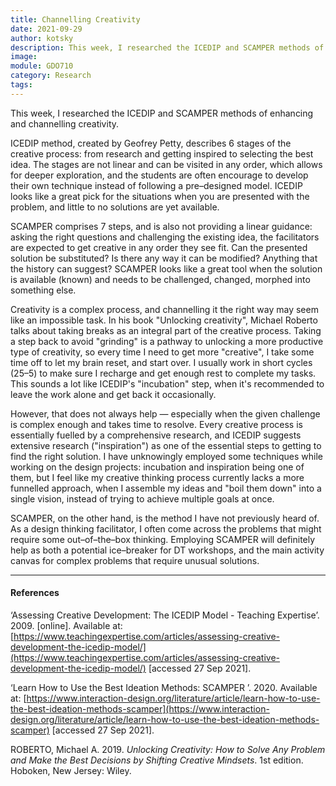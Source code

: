 ```yaml
---
title: Channelling Creativity
date: 2021-09-29
author: kotsky
description: This week, I researched the ICEDIP and SCAMPER methods of enhancing and channelling creativity. 
image: 
module: GDO710
category: Research
tags: 
---
```

This week, I researched the ICEDIP and SCAMPER methods of enhancing and channelling creativity. 

ICEDIP method, created by Geofrey Petty, describes 6 stages of the creative process: from research and getting inspired to selecting the best idea. The stages are not linear and can be visited in any order, which allows for deeper exploration, and the students are often encourage to develop their own technique instead of following a pre–designed model. ICEDIP looks like a great pick for the situations when you are presented with the problem, and little to no solutions are yet available.

SCAMPER comprises 7 steps, and is also not providing a linear guidance: asking the right questions and challenging the existing idea, the facilitators are expected to get creative in any order they see fit. Can the presented solution be substituted? Is there any way it can be modified? Anything that the history can suggest? SCAMPER looks like a great tool when the solution is available (known) and needs to be challenged, changed, morphed into something else.

Creativity is a complex process, and channelling it the right way may seem like an impossible task. In his book "Unlocking creativity", Michael Roberto talks about taking breaks as an integral part of the creative process. Taking a step back to avoid "grinding" is a pathway to unlocking a more productive type of creativity, so every time I need to get more "creative", I take some time off to let my brain reset, and start over. I usually work in short cycles (25–5) to make sure I recharge and get enough rest to complete my tasks. This sounds a lot like ICEDIP's "incubation" step, when it's recommended to leave the work alone and get back it occasionally.

However, that does not always help — especially when the given challenge is complex enough and takes time to resolve. Every creative process is essentially fuelled by a comprehensive research, and ICEDIP suggests extensive research ("inspiration") as one of the essential steps to getting to find the right solution. I have unknowingly employed some techniques while working on the design projects: incubation and inspiration being one of them, but I feel like my creative thinking process currently lacks a more funnelled approach, when I assemble my ideas and "boil them down" into a single vision, instead of trying to achieve multiple goals at once.

SCAMPER, on the other hand, is the method I have not previously heard of. As a design thinking facilitator, I often come across the problems that might require some out–of–the–box thinking. Employing SCAMPER will definitely help as both a potential ice–breaker for DT workshops, and the main activity canvas for complex problems that require unusual solutions.

---

#### References

‘Assessing Creative Development: The ICEDIP Model - Teaching Expertise’. 2009. [online]. Available at: [https://www.teachingexpertise.com/articles/assessing-creative-development-the-icedip-model/](https://www.teachingexpertise.com/articles/assessing-creative-development-the-icedip-model/) [accessed 27 Sep 2021].

‘Learn How to Use the Best Ideation Methods: SCAMPER ’. 2020. Available at: [https://www.interaction-design.org/literature/article/learn-how-to-use-the-best-ideation-methods-scamper](https://www.interaction-design.org/literature/article/learn-how-to-use-the-best-ideation-methods-scamper) [accessed 27 Sep 2021].

ROBERTO, Michael A. 2019. _Unlocking Creativity: How to Solve Any Problem and Make the Best Decisions by Shifting Creative Mindsets_. 1st edition. Hoboken, New Jersey: Wiley.